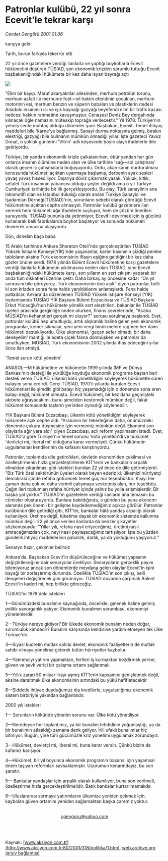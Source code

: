 # Patronlar kulübü, 22 yıl sonra Ecevit’le tekrar karşı

*Cevdet Gengörü 2001.01.06*

<div>
 <p class="baslik">
  karşıya geldi
 </p>
 <p class="baslik">
  Tarih, burun farkıyla tekerrür etti
 </p>
 <p class="spot">
  22 yıl önce gazetelere verdiği ilanlarla ve yaptığı boykotlarla Ecevit hükümetini düşüren TÜSİAD, son ekonomik krizden sorumlu tuttuğu Ecevit başbakanlığındaki hükümete bir kez daha isyan bayrağı açtı
 </p>
 <p class="metin">
 </p>
 <img border="0" src="/web/20020325033023im_/http://www.aksiyon.com.tr/2001/318/resimler/patronlar.jpg"/>
 <p class="metin">
  "Elim bir kayıp. Maruf akaryakıtlar ailesinden, merhum petrolün torunu, merhum asfalt ile merhume fuel—oil hakim efendinin çocukları, merhum motorinin eşi, merhum benzin ve süperin babaları ve plastiklerin dedesi Anadolu insanının ısı ve ışık kaynağı gazyağı beyefendi elim bir trafik kazası neticesi hakkın rahmetine kavuşmuştur. Cenazesi Deniz Bey dergahında kılınacak öğle namazını müteakip toprağa verilecektir." Yıl 1978. Türkiye'nin yetmiş sente muhtaç olduğu dönemler yani. Başbakan, Ecevit. Temel ihtiyaç maddeleri bile 'karne'ye bağlanmış. Sanayi durma noktasına gelmiş, bırakın elektriği, gazyağı bile bulmanın mümkün olmadığı yıllar. İşte gazeteci Yavuz Donat, o yokluk günlerini 'Vitrin' adlı köşesinde böyle alaylı ifadelerle dile getiriyordu.
 </p>
 <p class="metin">
  Türkiye, bir yandan ekonomik krizle çalkalanırken, öbür yandan her gün onlarca insanın ölümüne neden olan ve ülke tarihine 'sağ—sol çatışması' olarak geçen iç çatışmalarla boğuşuyordu. Ordu, akan kanın durdurulması konusunda hükümeti açıktan uyarmaya başlamış, darbenin ayak sesleri yavaş yavaş hissediliyor. Dışarıya döviz çıkarmak yasak. Yokluk, kıtlık, sefalet Türk insanının yabancısı olduğu şeyler değildi ama o yıl Türkiye Cumhuriyeti tarihinde bir ilk gerçekleşiyordu. Bu olay, Türk sanayiinin ana lokomotifi olan ve İstanbul dükalığı olarak anılan Türkiye Sanayici ve İşadamları Derneği(TÜSİAD)'nin, sorunların sebebi olarak gördüğü Ecevit hükümetine açıktan cephe almasıydı. Patronlar kulübü gazetelere ilan vererek hem hükümeti ağır ifadelerle suçluyor, hem de çözüm önerileri sunuyordu. TÜSİAD bununla da yetinmiyor, Ecevit'i devirmek için iş gücünü kullanarak belli fabrikalarda boykot başlatıyor ve sonunda hükümeti devirerek amacına ulaşıyordu.
 </p>
 <p class="arabaslik">
  Dön, dönelim başa baba
 </p>
 <p class="metin">
  15 Aralık tarihinde Ankara Sheraton Oteli'nde gerçekleştirilen TÜSİAD Yüksek İstişare Konseyi(YİK)'nde yaşananlar, kartel basınının çizdiği pembe tabloların aksine Türk ekonomisinin iflasın eşiğine geldiğini bir kez daha gözler önüne serdi. 1978 yılında Bülent Ecevit hükümetine karşı gazetelere verdiği ilanlarla hükümetin yıkılmasına neden olan TÜSİAD, yine Ecevit başbakanlığındaki hükümete karşı, son yılların en sert çıkışını yaparak bir anda tüm dikkatleri üzerine çekti. Daha birkaç ay öncesine kadar "On yıl sonrasını bile görüyoruz. Türk ekonomisinin önü açık" diyen patronlar, belli ki son krizden sonra fena halde yanıldıklarını anlamışlardı. Fena halde patladılar. Ankara'da düzenlenen TÜSİAD Yüksek İstişare Konseyi (YİK) toplantısında TÜSİAD YİK Başkanı Bülent Eczacıbaşı ve TÜSİAD Başkanı Erkut Yücaoğlu'nun hükümete yönelik sert eleştirileri, bakanlar ile TÜSİAD üyeleri arasında gerginliğe neden olurken, finans çevrelerinde, "Acaba MÜSİAD'ın kehanetleri gerçek mi oluyor?" sorusu sorulmaya başlandı. Evet, potronlar kulübü hep umutluydu, artık alışkanlık haline gelen yeni ekonomik programlar, kemer sıkmalar, yeni yeni vergi bindirmelere rağmen her daim hükümeti destekliyordu. Ülke ekonomisi, 'geçen sefer olmadı, bir daha deneyelim' mantığı ile adeta çiçek falına dönmüşken ve patronlar da umutluyken, MÜSİAD, Türk ekonomisinin 2002 yılında iflas edeceğini yıllar önce ilan etmişti.
 </p>
 <p class="arabaslik">
  'Temel sorun kötü yönetim'
 </p>
 <p class="metin">
  ANASOL—M hükümetine ve hükümetin 1999 yılında İMF ve Dünya Bankası'nın desteği ile yürülüğe koyduğu ekonomik programa baştan beri destek veren TÜSİAD, ülkenin kötü yönetildiğini söyleyerek hükümetle süren balayını sona erdirdi. Gerçi TÜSİAD, 1970'li yıllarda kurulan Ecevit hükümetleri ile şimdiki gibi balayı hiç yaşamadığı için o dönemde sona eren balayı değil, hükümet olmuştu. Ecevit hükümeti, bir kez daha geçmişteki akıbete uğrayacak mı, bunu şimdiden kestirmek mümkün değil, fakat hükümet konusunda taşların yerinden oynadığı söylenebilir.
 </p>
 <p class="metin">
  YİK Başkanı Bülent Eczacıbaşı, ülkenin kötü yönetildiğini söyleyerek hükümete açık cephe aldı. "Arabanın bir tekerleğinin daha, önümüzdeki dönemde çukura düşmesine izin vermemiz mümkün değil. Ekonomi son olaylarla ağır yara aldı" diyen Eczacıbaşı, acil reform yapılmasını istedi. Evet, TÜSİAD'a göre Türkiye'nin temel sorunu 'kötü yönetim'di ve hükümet 'devletçi mi, liberal mi' olduğuna karar vermeliydi. Çünkü hükümetin uygulamaları kendilerinin de kafasını karıştırıyordu.
 </p>
 <p class="metin">
  Patronlar, toplantıda dile getirdikleri, devletin ekonomiden çekilmesi ve özelleştirmenin hızla gerçekleştirilerek KİT'lerin ve bankaların arpalık olmaktan çıkarılması gibi istekleri bundan 22 yıl önce de dile getirmişlerdi. "Biz Türk özel sektörünün üyeleri olarak beyan ederiz ki; ülkemizi hürriyetçi demokrasi içinde refaha götürecek temel güç hür teşebbüstür. Kişiyi her zaman daha çok ve daha verimli çalışmaya sevketmiş olan, hür teşebbüs. Çağın ileri toplumları refaha hürriyet içinde yalnız bu yolla erişmişlerdir. Bir başka yol yoktur." TÜSİAD'ın gazetelere verdiği ilanların ana temasını bu cümleler oluşturuyordu. Bunlara bakıldığında, o günden bu yana ekonomi alanında pek önemli bir gelişme kaydedemediğimiz açıkça görülür. Patronlar kulübünün dile getirdiği gibi, KİT'ler, bankalar hâlâ yandaş arpalığı olarak kullanılıyor. Üretime değil, tüketime dayalı bir ekonomik sistemde kalkınma mümkün değil. 22 yıl önce verilen ilanlarda da benzer şikayetler sözkonusuydu; "Yıllar yılı, refaha nasıl erişeceğimiz, üretimi nasıl artıracağımızdan çok, neyi nasıl paylaşacağımız tartışılıyor. İşte bu yüzden gündelik ihtiyaç maddelerinin pahalılık, darlık, ya da yokluğunu yaşıyoruz."
 </p>
 <p class="arabaslik">
  Senaryo hazır, çekimler belirsiz
 </p>
 <p class="metin">
  Ankara'da, Başbakan Ecevit'in düşürüleceğine ve hükümet yapısının değiştirileceğine dair senaryolar üretiliyor. Senaryoların gerçeklik payını bilemiyoruz ancak son dönemlerde meydana gelen olaylar Ecevit'in işini bayağı bir zorlaştırmış durumda. Özellikle TÜSİAD'ın son çıkışı, belli dengeleri değiştirecek gibi görünüyor. TÜSİAD duvarına çarpmak Bülent Ecevit'in kaderi mi, hep birlikte göreceğiz.
 </p>
 <p class="metin">
 </p>
 <p class="arabaslik">
  TÜSİAD'ın 1978'deki istekleri
 </p>
 <p class="metin">
  1—Günümüzdeki bunalımın kaynağında, öncelikle, gelenek haline gelmiş politik savurganlık yatıyor. Ekonomik bunalımın sorumlusu, ekonomiyi yönetenlerdir.
 </p>
 <p class="metin">
  2—Türkiye nereye gidiyor? Bir ülkede ekonomik bunalım neden doğar, sorumluluk kimdedir? Bunalım karşısında kendisine yardım etmeyen tek ülke Türkiye'dir.
 </p>
 <p class="metin">
  3—Siyasi kudretin mutlak sahibi devlet, ekonomik faaliyetlerin de mutlak sahibi olmaya yönelirse giderek bütün hürriyetler kaybolur.
 </p>
 <p class="metin">
  4—Yatırımcıyı yatırım yapmaktan, fertleri iş kurmaktan bezdirmek yerine, güven ve şevk verici bir çalışma ortamı sağlanmalı.
 </p>
 <p class="metin">
  5—Yıllık zararı 50 milyar lirayı aşmış KİT'lerin kapsamını genişletmek değil, aksine daraltmak ülke ekonomisinin sırtındaki bu yükü hafifletecektir
 </p>
 <p class="metin">
  6—Şiddetle ihtiyaç duyduğumuz dış kredilerle, uyguladığımız ekonomik sistem birbiriyle yakından bağlantılıdır.
 </p>
 <p class="metin">
 </p>
 <p class="metin">
 </p>
 <p class="arabaslik">
  2000 yılı istekleri
 </p>
 <p class="metin">
  1— Sorunların kökünde yönetim sorunu var. Ülke kötü yönetiliyor.
 </p>
 <p class="metin">
  2—Neredeyse her toplantımız, ya bir bunalım tehdidinin yoğunlaştığı, ya da bir bunalımın atlatıldığı zamana denk geliyor. İrili ufaklı bunalımlar hiç bitmiyor. Bugün, yine tüm gücümüzle kriz yönetimi uygulamak zorundayız.
 </p>
 <p class="metin">
  3—Hükümet, devletçi mi, liberal mi, buna karar versin. Çünkü bizim de kafamız karışıyor.
 </p>
 <p class="metin">
  4—Hükümet, bir yıl boyunca ekonomik programın başarısı için yaşamsal önem taşıyan reformları savsaklamıştır. Uçurumun kenarındayız, bu son şanstır.
 </p>
 <p class="metin">
  5— Bankalar yandaşlar için arpalık olarak kullanılıyor, buna son verilmeli, özelleştirme hızla gerçekleştirilmelidir. Batık bankalar kurtarılmamalıdır.
 </p>
 <p class="metin">
  6—Uluslararası sermaye yatırımlarını ülkemize yeniden çekmek için, kaybolan güven ortamını yeniden sağlamaktan başka çaremiz yoktur.
 </p>
 <br/>
 <center>
  <a class="anaorta" href="http://web.archive.org/web/20020325033023/mailto:cgengoru@yahoo.com">
   cgengoru@yahoo.com
  </a>
 </center>
 <br/>
 <br/>
 <br/>
</div>

Kaynak: [www.aksiyon.com.tr](http://www.aksiyon.com.tr:80/2001/318/politika/1.htm), [web.archive.org (arşiv bağlantısı)](http://web.archive.org/web/20020325033023/http://www.aksiyon.com.tr:80/2001/318/politika/1.htm)
